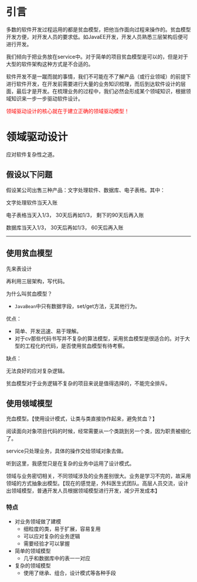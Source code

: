 # 引言

多数的软件开发过程运用的都是贫血模型，把他当作面向过程来操作的。贫血模型开发方便，对开发人员的要求低。如JavaEE开发，开发人员熟悉三层架构后便可进行开发。

我们倾向于把业务放在service中。对于简单的项目贫血模型是可以的，但是对于大型的软件架构这种方式是不合适的。

软件开发不是一蹴而就的事情，我们不可能在不了解产品（或行业领域）的前提下进行软件开发，在开发前需要进行大量的业务知识梳理，而后到达软件设计的层面，最后才是开发。在梳理业务的过程中，我们必然会形成某个领域知识，根据领域知识来一步一步驱动软件设计。

<span style="color:red">领域驱动设计的核心就在于建立正确的领域驱动模型！</span>

# 领域驱动设计

应对软件复杂性之道。

## 假设以下问题

假设某公司出售三种产品：文字处理软件、数据库、电子表格。其中：

文字处理软件当天入账

电子表格当天入1/3， 30天后再如1/3， 剩下的90天后再入账

数据库当天入1/3， 30天后再如1/3， 60天后再入账

---

## 使用贫血模型

先来表设计

再利用三层架构，写代码。

为什么叫贫血模型？

- `JavaBean`中只有数据字段，set/get方法，无其他行为。

优点：

- 简单、开发迅速、易于理解。
- 对于cv那些代码书写并不复杂的算法模型，采用贫血模型是很适合的。对于大型的工程化的代码，是否使用贫血模型有待考察。

缺点：

无法良好的应对复杂逻辑。

贫血模型对于业务逻辑不复杂的项目来说是值得选择的，不能完全排斥。

## 使用领域模型

充血模型。【使用设计模式，让类与类直接协作起来，避免贫血？】

阅读面向对象项目代码的时候，经常需要从一个类跳到另一个类，因为职责被细化了。

service只处理业务，具体的操作交给领域对象去做。

听到这里，我感觉只是在复杂的业务中运用了设计模式。

领域与业务密切相关，不同领域涉及的业务差别很大。业务是学习不完的，故采用领域的方式抽象出模型。【现在的感觉是，外科医生式团队。高层人员交流，设计出领域模型，普通开发人员根据领域模型进行开发，减少开发成本】

### 特点

- 对业务领域做了建模
  - 细粒度的类，易于扩展，容易复用
  - 可以应对复杂的业务逻辑
  - 需要经验才可以掌握
- 简单的领域模型
  - 几乎和数据库中的表一一对应
- 复杂的领域模型
  - 使用了继承、组合，设计模式等各种手段



